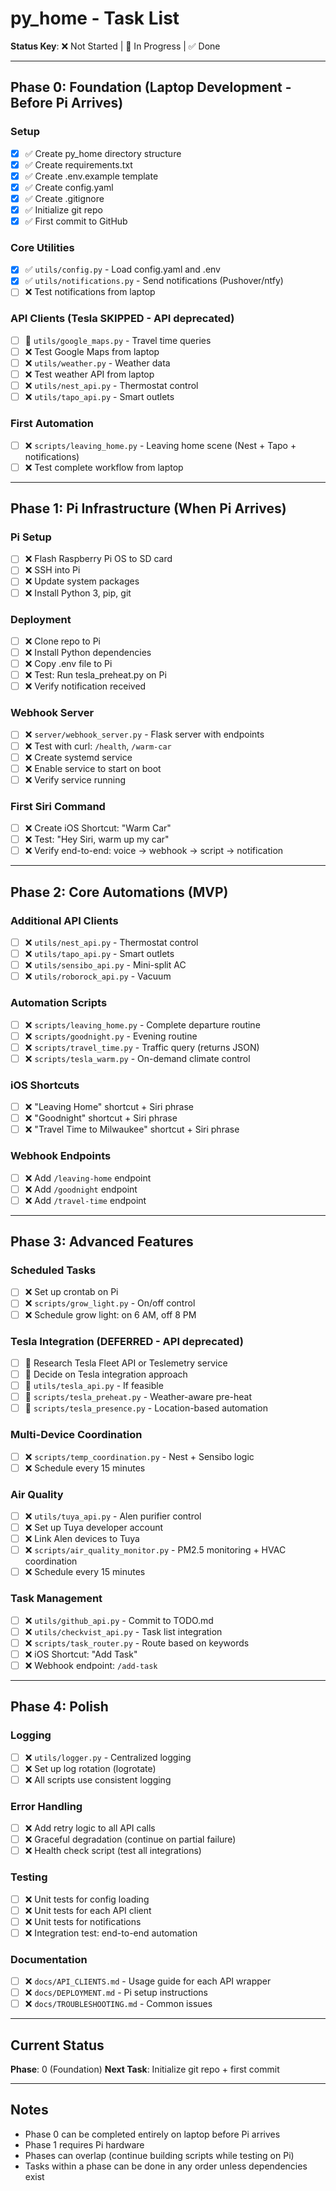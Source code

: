 # py_home - Task List

**Status Key**: ❌ Not Started | 🔄 In Progress | ✅ Done

---

## Phase 0: Foundation (Laptop Development - Before Pi Arrives)

### Setup
- [x] ✅ Create py_home directory structure
- [x] ✅ Create requirements.txt
- [x] ✅ Create .env.example template
- [x] ✅ Create config.yaml
- [x] ✅ Create .gitignore
- [x] ✅ Initialize git repo
- [x] ✅ First commit to GitHub

### Core Utilities
- [x] ✅ `utils/config.py` - Load config.yaml and .env
- [x] ✅ `utils/notifications.py` - Send notifications (Pushover/ntfy)
- [ ] ❌ Test notifications from laptop

### API Clients (Tesla SKIPPED - API deprecated)
- [ ] 🔄 `utils/google_maps.py` - Travel time queries
- [ ] ❌ Test Google Maps from laptop
- [ ] ❌ `utils/weather.py` - Weather data
- [ ] ❌ Test weather API from laptop
- [ ] ❌ `utils/nest_api.py` - Thermostat control
- [ ] ❌ `utils/tapo_api.py` - Smart outlets

### First Automation
- [ ] ❌ `scripts/leaving_home.py` - Leaving home scene (Nest + Tapo + notifications)
- [ ] ❌ Test complete workflow from laptop

---

## Phase 1: Pi Infrastructure (When Pi Arrives)

### Pi Setup
- [ ] ❌ Flash Raspberry Pi OS to SD card
- [ ] ❌ SSH into Pi
- [ ] ❌ Update system packages
- [ ] ❌ Install Python 3, pip, git

### Deployment
- [ ] ❌ Clone repo to Pi
- [ ] ❌ Install Python dependencies
- [ ] ❌ Copy .env file to Pi
- [ ] ❌ Test: Run tesla_preheat.py on Pi
- [ ] ❌ Verify notification received

### Webhook Server
- [ ] ❌ `server/webhook_server.py` - Flask server with endpoints
- [ ] ❌ Test with curl: `/health`, `/warm-car`
- [ ] ❌ Create systemd service
- [ ] ❌ Enable service to start on boot
- [ ] ❌ Verify service running

### First Siri Command
- [ ] ❌ Create iOS Shortcut: "Warm Car"
- [ ] ❌ Test: "Hey Siri, warm up my car"
- [ ] ❌ Verify end-to-end: voice → webhook → script → notification

---

## Phase 2: Core Automations (MVP)

### Additional API Clients
- [ ] ❌ `utils/nest_api.py` - Thermostat control
- [ ] ❌ `utils/tapo_api.py` - Smart outlets
- [ ] ❌ `utils/sensibo_api.py` - Mini-split AC
- [ ] ❌ `utils/roborock_api.py` - Vacuum

### Automation Scripts
- [ ] ❌ `scripts/leaving_home.py` - Complete departure routine
- [ ] ❌ `scripts/goodnight.py` - Evening routine
- [ ] ❌ `scripts/travel_time.py` - Traffic query (returns JSON)
- [ ] ❌ `scripts/tesla_warm.py` - On-demand climate control

### iOS Shortcuts
- [ ] ❌ "Leaving Home" shortcut + Siri phrase
- [ ] ❌ "Goodnight" shortcut + Siri phrase
- [ ] ❌ "Travel Time to Milwaukee" shortcut + Siri phrase

### Webhook Endpoints
- [ ] ❌ Add `/leaving-home` endpoint
- [ ] ❌ Add `/goodnight` endpoint
- [ ] ❌ Add `/travel-time` endpoint

---

## Phase 3: Advanced Features

### Scheduled Tasks
- [ ] ❌ Set up crontab on Pi
- [ ] ❌ `scripts/grow_light.py` - On/off control
- [ ] ❌ Schedule grow light: on 6 AM, off 8 PM

### Tesla Integration (DEFERRED - API deprecated)
- [ ] 🔮 Research Tesla Fleet API or Teslemetry service
- [ ] 🔮 Decide on Tesla integration approach
- [ ] 🔮 `utils/tesla_api.py` - If feasible
- [ ] 🔮 `scripts/tesla_preheat.py` - Weather-aware pre-heat
- [ ] 🔮 `scripts/tesla_presence.py` - Location-based automation

### Multi-Device Coordination
- [ ] ❌ `scripts/temp_coordination.py` - Nest + Sensibo logic
- [ ] ❌ Schedule every 15 minutes

### Air Quality
- [ ] ❌ `utils/tuya_api.py` - Alen purifier control
- [ ] ❌ Set up Tuya developer account
- [ ] ❌ Link Alen devices to Tuya
- [ ] ❌ `scripts/air_quality_monitor.py` - PM2.5 monitoring + HVAC coordination
- [ ] ❌ Schedule every 15 minutes

### Task Management
- [ ] ❌ `utils/github_api.py` - Commit to TODO.md
- [ ] ❌ `utils/checkvist_api.py` - Task list integration
- [ ] ❌ `scripts/task_router.py` - Route based on keywords
- [ ] ❌ iOS Shortcut: "Add Task"
- [ ] ❌ Webhook endpoint: `/add-task`

---

## Phase 4: Polish

### Logging
- [ ] ❌ `utils/logger.py` - Centralized logging
- [ ] ❌ Set up log rotation (logrotate)
- [ ] ❌ All scripts use consistent logging

### Error Handling
- [ ] ❌ Add retry logic to all API calls
- [ ] ❌ Graceful degradation (continue on partial failure)
- [ ] ❌ Health check script (test all integrations)

### Testing
- [ ] ❌ Unit tests for config loading
- [ ] ❌ Unit tests for each API client
- [ ] ❌ Unit tests for notifications
- [ ] ❌ Integration test: end-to-end automation

### Documentation
- [ ] ❌ `docs/API_CLIENTS.md` - Usage guide for each API wrapper
- [ ] ❌ `docs/DEPLOYMENT.md` - Pi setup instructions
- [ ] ❌ `docs/TROUBLESHOOTING.md` - Common issues

---

## Current Status

**Phase**: 0 (Foundation)
**Next Task**: Initialize git repo + first commit

---

## Notes

- Phase 0 can be completed entirely on laptop before Pi arrives
- Phase 1 requires Pi hardware
- Phases can overlap (continue building scripts while testing on Pi)
- Tasks within a phase can be done in any order unless dependencies exist
